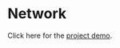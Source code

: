 # Network

Click here for the [project demo](https://www.youtube.com/watch?v=Y9I8Yt1qwFk&list=PLGERVsyQHm-t_dSXR-Rr8gGDZ3iscq7u3).
